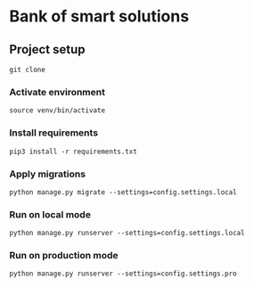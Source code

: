 # Bank of smart solutions

## Project setup
```
git clone
```

### Activate environment
```
source venv/bin/activate
```

### Install requirements
```
pip3 install -r requirements.txt
```

### Apply migrations 
```
python manage.py migrate --settings=config.settings.local
```

### Run on local mode
```
python manage.py runserver --settings=config.settings.local
```

### Run on production mode
```
python manage.py runserver --settings=config.settings.pro
```

